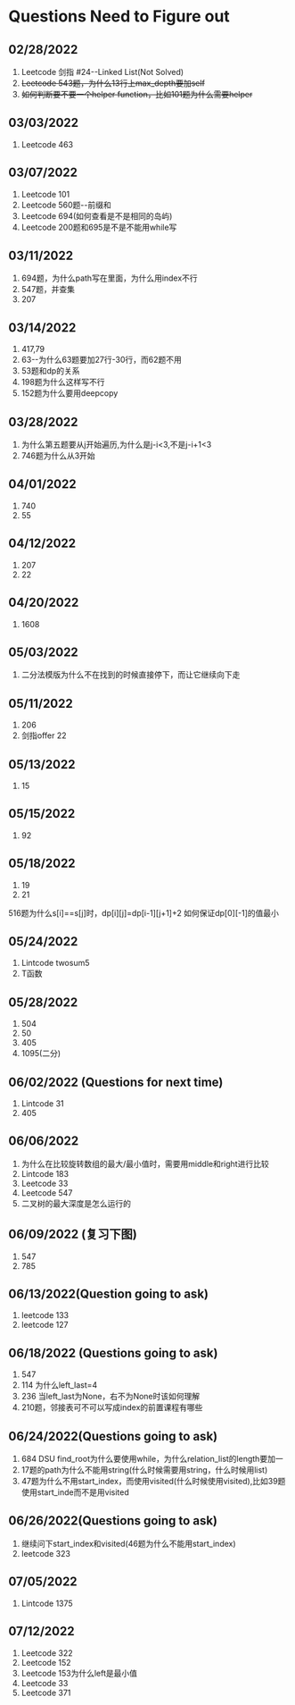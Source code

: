 # Questions Need to Figure out

## 02/28/2022
1. Leetcode 剑指 #24--Linked List(Not Solved)
2. ~~Leetcode 543题，为什么13行上max_depth要加self~~
3. ~~如何判断要不要一个helper function，比如101题为什么需要helper~~

## 03/03/2022
1. Leetcode 463

## 03/07/2022
1. Leetcode 101
2. Leetcode 560题--前缀和
3. Leetcode 694(如何查看是不是相同的岛屿)
4. Leetcode 200题和695是不是不能用while写


## 03/11/2022
1. 694题，为什么path写在里面，为什么用index不行
2. 547题，并查集
3. 207


## 03/14/2022
1. 417,79
2. 63--为什么63题要加27行-30行，而62题不用
3. 53题和dp的关系
4. 198题为什么这样写不行
5. 152题为什么要用deepcopy

## 03/28/2022
1. 为什么第五题要从j开始遍历,为什么是j-i<3,不是j-i+1<3
2. 746题为什么从3开始

## 04/01/2022
1. 740
2. 55

## 04/12/2022
1. 207
2. 22

## 04/20/2022
1. 1608


## 05/03/2022
1. 二分法模版为什么不在找到的时候直接停下，而让它继续向下走
   
## 05/11/2022
1. 206
2. 剑指offer 22

## 05/13/2022
1. 15

## 05/15/2022
1. 92

## 05/18/2022
1. 19
2. 21

516题为什么s[i]==s[j]时，dp[i][j]=dp[i-1][j+1]+2
如何保证dp[0][-1]的值最小

## 05/24/2022
1. Lintcode twosum5
2. T函数

## 05/28/2022
1. 504
2. 50
3. 405
4. 1095(二分)

## 06/02/2022 (Questions for next time)
1. Lintcode 31
2. 405

## 06/06/2022
1. 为什么在比较旋转数组的最大/最小值时，需要用middle和right进行比较
2. Lintcode 183
3. Leetcode 33
4. Leetcode 547
5. 二叉树的最大深度是怎么运行的

## 06/09/2022 (复习下图)
1. 547
2. 785

## 06/13/2022(Question going to ask)
1. leetcode 133
2. leetcode 127

## 06/18/2022 (Questions going to ask)
1. 547
2. 114 为什么left_last=4
3. 236 当left_last为None，右不为None时该如何理解
4. 210题，邻接表可不可以写成index的前置课程有哪些

## 06/24/2022(Questions going to ask)
1. 684 DSU find_root为什么要使用while，为什么relation_list的length要加一
2. 17题的path为什么不能用string(什么时候需要用string，什么时候用list)
3. 47题为什么不用start_index，而使用visited(什么时候使用visited),比如39题使用start_inde而不是用visited

## 06/26/2022(Questions going to ask)
1. 继续问下start_index和visited(46题为什么不能用start_index)
2. leetcode 323

## 07/05/2022
1. Lintcode 1375

## 07/12/2022
1. Leetcode 322
2. Leetcode 152
3. Leetcode 153为什么left是最小值
4. Leetcode 33
5. Leetcode 371
